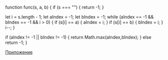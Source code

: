 function func(s, a, b) 
  {
  if (s === "") 
  {
    return -1;
  }

  let i = s.length - 1;
  let aIndex = -1;
  let bIndex = -1;
  while (aIndex == -1 && bIndex == -1 && i > 0) 
  {
    if (s[i] == a) 
    {
      aIndex = i;
    }
    if (s[i] == b) 
    {
      bIndex = i;
    }
    i--;
  }

  if (aIndex != -1 || bIndex != -1) 
  {
    return Math.max(aIndex,bIndex);
  } 
  else return -1;
}

[Приложение](brave-developers-test.vercel.app)
